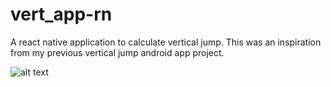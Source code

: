 # vert_app-rn
A react native application to calculate vertical jump. This was an inspiration from my previous vertical jump android app project.

![alt text](https://github.com/hb2kang/vert_app-rn/blob/master/Simulator%20Screen%20Shot%20-%20iPhone%206%20-%202018-03-23%20at%2016.47.10.png)

